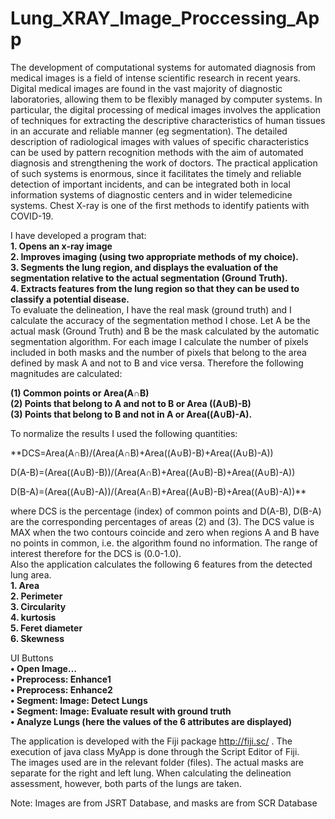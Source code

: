 # Lung_XRAY_Image_Proccessing_App

The development of computational systems for automated diagnosis from medical images is a field of intense scientific research in recent years. Digital medical images are found in the vast majority of diagnostic laboratories, allowing them to be flexibly managed by computer systems. In particular, the digital processing of medical images involves the application of techniques for extracting the descriptive characteristics of human tissues in an accurate and reliable manner (eg segmentation). The detailed description of radiological images with values of specific characteristics can be used by pattern recognition methods with the aim of automated diagnosis and strengthening the work of doctors. The practical application of such systems is enormous, since it facilitates the timely and reliable detection of important incidents, and can be integrated both in local information systems of diagnostic centers and in wider telemedicine systems. Chest X-ray is one of the first methods to identify patients with COVID-19.

I have developed a program that:  
**1.	Opens an x-ray image  
2.	Improves imaging (using two appropriate methods of my choice).  
3.	Segments the lung region, and displays the evaluation of the segmentation relative to the actual segmentation (Ground Truth).  
4.	Extracts features from the lung region so that they can be used to classify a potential disease.**    
To evaluate the delineation, I have the real mask (ground truth) and I calculate the accuracy of the segmentation method I chose. Let A be the actual mask (Ground Truth) and B be the mask calculated by the automatic segmentation algorithm. For each image I calculate the number of pixels included in both masks and the number of pixels that belong to the area defined by mask A and not to B and vice versa. Therefore the following magnitudes are calculated:   

**(1) Common points or Area(A∩B)  
(2) Points that belong to A and not to B or Area ((A∪B)-B)    
(3) Points that belong to B and not in A or Area((A∪B)-A).**  
  
To normalize the results I used the following quantities:  
  
**DCS=Area(A∩B)/(Area(A∩B)+Area((A∪B)-B)+Area((A∪B)-A))  
  
D(A-B)=(Area((A∪B)-B))/(Area(A∩B)+Area((A∪B)-B)+Area((A∪B)-A))  
  
D(B-A)=(Area((A∪B)-A))/(Area(A∩B)+Area((A∪B)-B)+Area((A∪B)-A))**  
  
where DCS is the percentage (index) of common points and D(A-B), D(B-A) are the corresponding percentages of areas (2) and (3). The DCS value is MAX when the two contours coincide and zero when regions A and B have no points in common, i.e. the algorithm found no information. The range of interest therefore for the DCS is (0.0-1.0).  
Also the application calculates the following 6 features from the detected lung area.  
**1.	Area  
2.	Perimeter  
3.	Circularity  
4.	kurtosis  
5.	Feret diameter  
6.	Skewness**  
  
UI Buttons  
**• Open Image…  
• Preprocess: Enhance1  
• Preprocess: Enhance2  
• Segment: Image: Detect Lungs  
• Segment: Image: Evaluate result with ground truth  
• Analyze Lungs (here the values of the 6 attributes are displayed)**  
  
The application is developed with the Fiji package http://fiji.sc/  . The execution of java class MyApp  is done through the Script Editor of Fiji.  
The images used are in the relevant folder (files). The actual masks are separate for the right and left lung. When calculating the delineation assessment, however, both parts of the lungs are taken.  
  
Note: Images are from JSRT Database, and masks are from SCR Database  









































